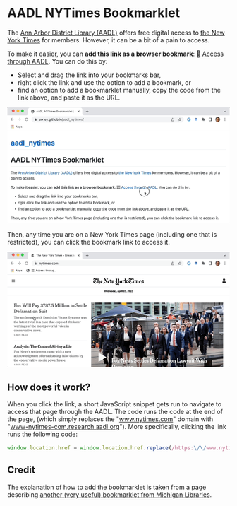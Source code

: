 # AADL NYTimes Bookmarklet

The [Ann Arbor District Library (AADL)](https://aadl.org/) offers free digital access to [the New York Times](https://www.nytimes.com/) for members. However, it can be a bit of a pain to access.

To make it easier, you can **add this link as a browser bookmark**: <a href="javascript:void(window.location.href = window.location.href.replace(/https:\/\/www.nytimes.com\//, 'https://www-nytimes-com.research.aadl.org/'));">📰 Access through AADL</a>. You can do this by:

- Select and drag the link into your bookmarks bar,
- right click the link and use the option to add a bookmark, or
- find an option to add a bookmarklet manually, copy the code from the link above, and paste it as the URL.

![An animation of a user dragging a bookmark to the bookmark bar](add_bookmarklet.gif)

Then, any time you are on a New York Times page (including one that is restricted), you can click the bookmark link to access it.

![An animation of a user clicking the bookmark while on a New York Times page](using_extension.gif)


## How does it work?

When you click the link, a short JavaScript snippet gets run to navigate to access that page through the AADL. The code runs the code at the end of the page, (which simply replaces the "www.nytimes.com" domain with "www-nytimes-com.research.aadl.org"). More specifically, clicking the link runs the following code:
```javascript
window.location.href = window.location.href.replace(/https:\/\/www.nytimes.com\//, "https://www-nytimes-com.research.aadl.org/");
```

## Credit

The explanation of how to add the bookmarklet is taken from a page describing [another (very useful) bookmarklet from Michigan Libraries](https://www.lib.umich.edu/find-borrow-request/access-online-resources/remote-access/using-browser-bookmark).
